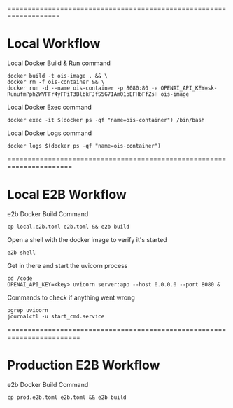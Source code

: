 ===================================================================
# Local Workflow

Local Docker Build & Run command

```
docker build -t ois-image . && \
docker rm -f ois-container && \
docker run -d --name ois-container -p 8080:80 -e OPENAI_API_KEY=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 ois-image
```

Local Docker Exec command

```
docker exec -it $(docker ps -qf "name=ois-container") /bin/bash
```

Local Docker Logs command
```
docker logs $(docker ps -qf "name=ois-container")
```
======================================================================
# Local E2B Workflow

e2b Docker Build Command

```
cp local.e2b.toml e2b.toml && e2b build

```

Open a shell with the docker image to verify it's started
```
e2b shell
```

Get in there and start the uvicorn process
```
cd /code
OPENAI_API_KEY=<key> uvicorn server:app --host 0.0.0.0 --port 8080 &
```

Commands to check if anything went wrong
```
pgrep uvicorn
journalctl -u start_cmd.service
```

========================================================================
# Production E2B Workflow

e2b Docker Build Command

```
cp prod.e2b.toml e2b.toml && e2b build

```